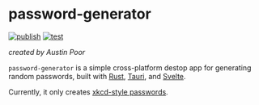 # password-generator

[![publish](https://github.com/a-poor/password-generator/actions/workflows/publish.yml/badge.svg)](https://github.com/a-poor/password-generator/actions/workflows/publish.yml)
[![test](https://github.com/a-poor/password-generator/actions/workflows/test.yml/badge.svg)](https://github.com/a-poor/password-generator/actions/workflows/test.yml)

_created by Austin Poor_

`password-generator` is a simple cross-platform destop app for generating random passwords, built with [Rust](https://www.rust-lang.org/), [Tauri](https://tauri.app/), and [Svelte](https://kit.svelte.dev/).

Currently, it only creates [xkcd-style passwords](https://xkcd.com/936/).

